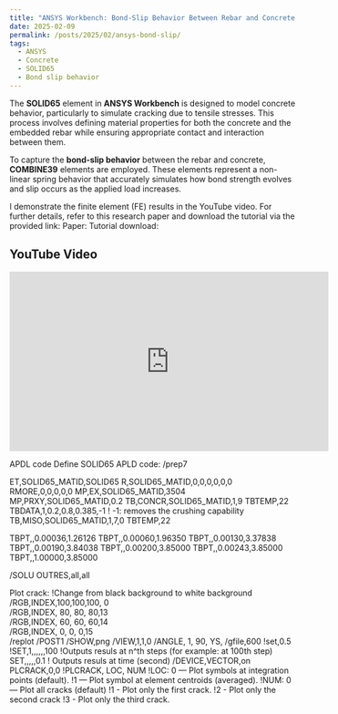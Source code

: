 ```yaml
---
title: "ANSYS Workbench: Bond-Slip Behavior Between Rebar and Concrete (SOLID65) - Including Concrete Cracking"
date: 2025-02-09
permalink: /posts/2025/02/ansys-bond-slip/
tags:
  - ANSYS
  - Concrete
  - SOLID65
  - Bond slip behavior
---
```


The **SOLID65** element in **ANSYS Workbench** is designed to model concrete behavior, particularly to simulate cracking due to tensile stresses. This process involves defining material properties for both the concrete and the embedded rebar while ensuring appropriate contact and interaction between them.

To capture the **bond-slip behavior** between the rebar and concrete, **COMBINE39** elements are employed. These elements represent a non-linear spring behavior that accurately simulates how bond strength evolves and slip occurs as the applied load increases.

I demonstrate the finite element (FE) results in the YouTube video.
For further details, refer to this research paper and download the tutorial via the provided link:
Paper: 
Tutorial download:
## YouTube Video

<iframe width="560" height="315" src="https://www.youtube.com/embed/ZBKRe3CBitc?si=YmkkEf5XB2Ak4naL" title="YouTube video player" frameborder="0" allow="accelerometer; autoplay; clipboard-write; encrypted-media; gyroscope; picture-in-picture; web-share" referrerpolicy="strict-origin-when-cross-origin" allowfullscreen></iframe>

APDL code
Define SOLID65 APLD code:
/prep7

ET,SOLID65_MATID,SOLID65
R,SOLID65_MATID,0,0,0,0,0,0
RMORE,0,0,0,0,0
MP,EX,SOLID65_MATID,3504
MP,PRXY,SOLID65_MATID,0.2
TB,CONCR,SOLID65_MATID,1,9
TBTEMP,22
TBDATA,1,0.2,0.8,0.385,-1    ! -1: removes the crushing capability
TB,MISO,SOLID65_MATID,1,7,0
TBTEMP,22

TBPT,,0.00036,1.26126
TBPT,,0.00060,1.96350
TBPT,,0.00130,3.37838
TBPT,,0.00190,3.84038
TBPT,,0.00200,3.85000
TBPT,,0.00243,3.85000
TBPT,,1.00000,3.85000



/SOLU
OUTRES,all,all


Plot crack:
!Change from black background to white background
/RGB,INDEX,100,100,100, 0   
/RGB,INDEX, 80, 80, 80,13   
/RGB,INDEX, 60, 60, 60,14   
/RGB,INDEX, 0, 0, 0,15  
/replot 
/POST1
/SHOW,png
/VIEW,1,1,0
/ANGLE, 1, 90, YS,
/gfile,600
!set,0.5
!SET,1,,,,,,100 !Outputs resuls at n^th steps (for example: at 100th step)
SET,,,,,0.1 ! Outputs resuls at time (second)
/DEVICE,VECTOR,on
PLCRACK,0,0 !PLCRACK, LOC, NUM
            !LOC: 0 — Plot symbols at integration points (default).
                 !1 — Plot symbol at element centroids (averaged).
            !NUM: 0— Plot all cracks (default) 
                 !1 - Plot only the first crack.
                 !2 - Plot only the second crack
                 !3 - Plot only the third crack.



